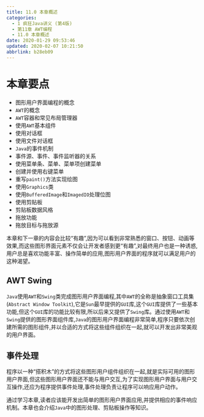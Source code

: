 ```yaml
---
title: 11.0 本章概述
categories: 
  - 1 疯狂Java讲义 (第4版)
  - 第11章 AWT编程
  - 11.0 本章概述
date: 2020-01-29 09:53:46
updated: 2020-02-07 10:21:50
abbrlink: b28eb09
---
```

# 本章要点
- 图形用户界面编程的概念
- `AWT`的概念
- `AWT`容器和常见布局管理器
- 使用`AWT`基本组件
- 使用对话框
- 使用文件对话框
- `Java`的事件机制
- 事件源、事件、事件监听器的关系
- 使用菜单条、菜单、菜单项创建菜单
- 创建并使用右键菜单
- 重写`paint()`方法实现绘图
- 使用`Graphics`类
- 使用`BufferedImage`和`ImagedIO`处理位图
- 使用剪贴板
- 剪贴板数据风格
- 拖放功能
- 拖放目标与拖放源

本章和下一章的内容会比较“有趣”,因为可以看到非常熟悉的窗口、按钮、动画等效果,而这些图形界面元素不仅会让开发者感到更“有趣”,对最终用户也是一种诱惑,用户总是喜欢功能丰富、操作简单的应用,图形用户界面的程序就可以满足用户的这种渴望。
## AWT Swing
`Java`使用`AWT`和`Swing`类完成图形用户界面编程,其中`AWT`的全称是抽象窗口工具集(`Abstract Window Toolkit`),它是`Sun`最早提供的`GUI`库,这个`GUI`库提供了一些基本功能,但这个`GUI`库的功能比较有限,所以后来又提供了`Swing`库。通过使用`AWT`和`Swing`提供的图形界面组件库,`Java`的图形用户界面编程非常简单,程序只要依次创建所需的图形组件,并以合适的方式将这些组件组织在一起,就可以开发出非常美观的用户界面。
## 事件处理
程序以一种“搭积木”的方式将这些图形用户组件组织在一起,就是实际可用的图形用户界面,但这些图形用户界面还不能与用户交互,为了实现图形用户界面与用户交互操作,还应为程序提供事件处理,事件处理负责让程序可以响应用户动作。

通过学习本章,读者应该能开发出简单的图形用户界面应用,并提供相应的事件响应机制。本章也会介绍`Java`中的图形处理、剪贴板操作等知识。
